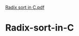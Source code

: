 [Radix sort in C.pdf](https://github.com/ms0208/Radix-sort-in-C/files/10230252/Radix.sort.in.C.pdf)
# Radix-sort-in-C
